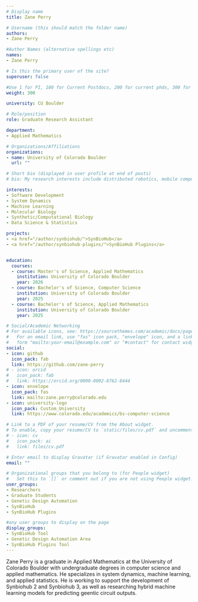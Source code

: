 ```yaml
---
# Display name
title: Zane Perry

# Username (this should match the folder name)
authors:
- Zane Perry

#Author Names (alternative spellings etc)
names:
- Zane Perry

# Is this the primary user of the site?
superuser: false

#Use 1 for PI, 100 for Current Postdocs, 200 for current phds, 300 for current masters, 400 for current undergrads, 800 for alum postdocs, 810 for alum phds, 820 for alum masters, and 830 for alum undergrads, 900 for tools, 1000 for projects
weight: 300

university: CU Boulder

# Role/position
role: Graduate Research Assistant

department:
- Applied Mathematics

# Organizations/Affiliations
organizations:
- name: University of Colorado Boulder
  url: ""

# Short bio (displayed in user profile at end of posts)
# bio: My research interests include distributed robotics, mobile computing and programmable matter.

interests:
- Software Development
- System Dynamics
- Machine Learning
- Molecular Biology
- Synthetic/Computational Biology
- Data Science & Statistics

projects:
- <a href="/author/synbiohub/">SynBioHub</a>
- <a href="/author/synbiohub-plugins/">SynBioHub Plugins</a>


education:
  courses:
  - course: Master's of Science, Applied Mathematics
    institution: University of Colorado Boulder
    year: 2026
  - course: Bachelor's of Science, Computer Science
    institution: University of Colorado Boulder
    year: 2025
  - course: Bachelor's of Science, Applied Mathematics
    institution: University of Colorado Boulder
    year: 2025

# Social/Academic Networking
# For available icons, see: https://sourcethemes.com/academic/docs/page-builder/#icons
#   For an email link, use "fas" icon pack, "envelope" icon, and a link in the
#   form "mailto:your-email@example.com" or "#contact" for contact widget.
social:
- icon: github
  icon_pack: fab
  link: https://github.com/zane-perry
# - icon: orcid
#   icon_pack: fab
#   link: https://orcid.org/0000-0002-8762-8444
- icon: envelope
  icon_pack: fas
  link: mailto:zane.perry@colorado.edu 
- icon: university-logo
  icon_pack: Custom_University
  link: https://www.colorado.edu/academics/bs-computer-science

# Link to a PDF of your resume/CV from the About widget.
# To enable, copy your resume/CV to `static/files/cv.pdf` and uncomment the lines below.
# - icon: cv
#   icon_pack: ai
#   link: files/cv.pdf

# Enter email to display Gravatar (if Gravatar enabled in Config)
email: ""

# Organizational groups that you belong to (for People widget)
#   Set this to `[]` or comment out if you are not using People widget.
user_groups:
- Researchers
- Graduate Students
- Genetic Design Automation
- SynBioHub
- SynBioHub Plugins

#any user groups to display on the page
display_groups:
- SynBioHub Tool
- Genetic Design Automation Area
- SynBioHub Plugins Tool
---
```

Zane Perry is a graduate in Applied Mathematics at the University of Colorado Boulder with undergraduate degrees in computer science and applied mathematics. He specializes in system dynamics, machine learning, and applied statistics. He is working to support the development of Synbiohub 2 and Synbiohub 3, as well as researching hybrid machine learning models for predicting geentic circuit outputs.
